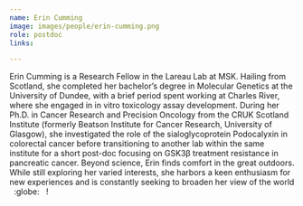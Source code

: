 ```yaml
---
name: Erin Cumming
image: images/people/erin-cumming.png
role: postdoc
links:

---
```


Erin Cumming is a Research Fellow in the Lareau Lab at MSK. Hailing from Scotland,
she completed her bachelor’s degree in Molecular Genetics at the University of Dundee,
with a brief period spent working at Charles River, where she engaged in in vitro
toxicology assay development. During her Ph.D. in Cancer Research and Precision Oncology
from the CRUK Scotland Institute (formerly Beatson Institute for Cancer Research,
University of Glasgow), she investigated the role of the sialoglycoprotein Podocalyxin
in colorectal cancer before transitioning to another lab within the same institute for
a short post-doc focusing on GSK3β treatment resistance in pancreatic cancer.
Beyond science, Erin finds comfort in the great outdoors. While still exploring
her varied interests, she harbors a keen enthusiasm for new experiences and is
constantly seeking to broaden her view of the world &nbsp; :globe: &nbsp; !

